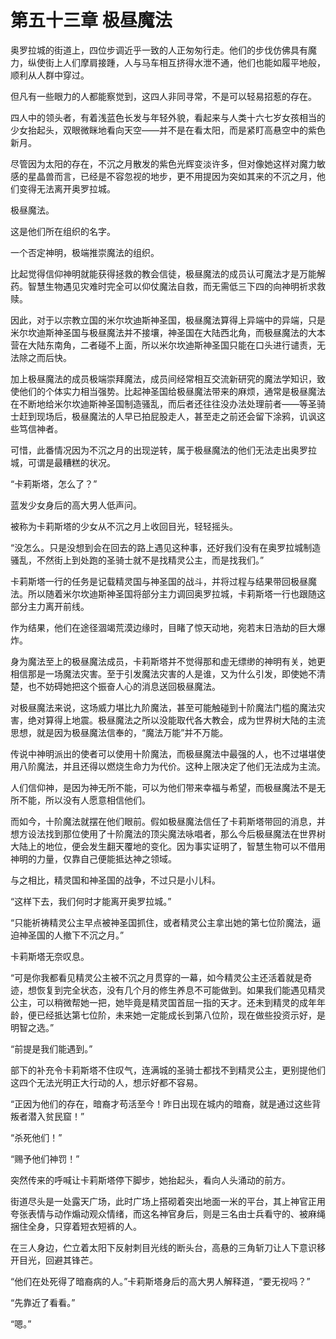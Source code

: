 # 第五十三章 极昼魔法

奥罗拉城的街道上，四位步调近乎一致的人正匆匆行走。他们的步伐仿佛具有魔力，纵使街上人们摩肩接踵，人与马车相互挤得水泄不通，他们也能如履平地般，顺利从人群中穿过。

但凡有一些眼力的人都能察觉到，这四人非同寻常，不是可以轻易招惹的存在。

四人中的领头者，有着浅蓝色长发与年轻外貌，看起来与人类十六七岁女孩相当的少女抬起头，双眼微眯地看向天空——并不是在看太阳，而是紧盯高悬空中的紫色新月。

尽管因为太阳的存在，不沉之月散发的紫色光辉变淡许多，但对像她这样对魔力敏感的星晶兽而言，已经是不容忽视的地步，更不用提因为突如其来的不沉之月，他们变得无法离开奥罗拉城。

极昼魔法。

这是他们所在组织的名字。

一个否定神明，极端推崇魔法的组织。

比起觉得信仰神明就能获得拯救的教会信徒，极昼魔法的成员认可魔法才是万能解药。智慧生物遇见灾难时完全可以仰仗魔法自救，而无需低三下四的向神明祈求救赎。

因此，对于以宗教立国的米尔坎迪斯神圣国，极昼魔法算得上异端中的异端，只是米尔坎迪斯神圣国与极昼魔法并不接壤，神圣国在大陆西北角，而极昼魔法的大本营在大陆东南角，二者碰不上面，所以米尔坎迪斯神圣国只能在口头进行谴责，无法除之而后快。

加上极昼魔法的成员极端崇拜魔法，成员间经常相互交流新研究的魔法学知识，致使他们的个体实力相当强势。比起神圣国给极昼魔法带来的麻烦，通常是极昼魔法在不断地给米尔坎迪斯神圣国制造骚乱，而后者还往往没办法处理前者——等圣骑士赶到现场后，极昼魔法的人早已拍屁股走人，甚至走之前还会留下涂鸦，讥讽这些笃信神者。

可惜，此番情况因为不沉之月的出现逆转，属于极昼魔法的他们无法走出奥罗拉城，可谓是最糟糕的状况。

“卡莉斯塔，怎么了？”

蓝发少女身后的高大男人低声问。

被称为卡莉斯塔的少女从不沉之月上收回目光，轻轻摇头。

“没怎么。只是没想到会在回去的路上遇见这种事，还好我们没有在奥罗拉城制造骚乱，不然街上到处跑的圣骑士就不是找精灵公主，而是找我们。”

卡莉斯塔一行的任务是记载精灵国与神圣国的战斗，并将过程与结果带回极昼魔法。所以随着米尔坎迪斯神圣国将部分主力调回奥罗拉城，卡莉斯塔一行也跟随这部分主力离开前线。

作为结果，他们在途径涸竭荒漠边缘时，目睹了惊天动地，宛若末日浩劫的巨大爆炸。

身为魔法至上的极昼魔法成员，卡莉斯塔并不觉得那和虚无缥缈的神明有关，她更相信那是一场魔法灾害。至于引发魔法灾害的人是谁，又为什么引发，即使她不清楚，也不妨碍她把这个振奋人心的消息送回极昼魔法。

对极昼魔法来说，这场威力堪比九阶魔法，甚至可能触碰到十阶魔法门槛的魔法灾害，绝对算得上地震。极昼魔法之所以没能取代各大教会，成为世界树大陆的主流思想，就是因为极昼魔法信奉的，“魔法万能”并不万能。

传说中神明派出的使者可以使用十阶魔法，而极昼魔法中最强的人，也不过堪堪使用八阶魔法，并且还得以燃烧生命力为代价。这种上限决定了他们无法成为主流。

人们信仰神，是因为神无所不能，可以为他们带来幸福与希望，而极昼魔法不是无所不能，所以没有人愿意相信他们。

而如今，十阶魔法就摆在他们眼前。假如极昼魔法信任了卡莉斯塔带回的消息，并想方设法找到那位使用了十阶魔法的顶尖魔法咏唱者，那么今后极昼魔法在世界树大陆上的地位，便会发生翻天覆地的变化。因为事实证明了，智慧生物可以不借用神明的力量，仅靠自己便能抵达神之领域。

与之相比，精灵国和神圣国的战争，不过只是小儿科。

“这样下去，我们何时才能离开奥罗拉城。”

“只能祈祷精灵公主早点被神圣国抓住，或者精灵公主拿出她的第七位阶魔法，逼迫神圣国的人撤下不沉之月。”

卡莉斯塔无奈叹息。

“可是你我都看见精灵公主被不沉之月贯穿的一幕，如今精灵公主还活着就是奇迹，想恢复到完全状态，没有几个月的修生养息不可能做到。如果我们能遇见精灵公主，可以稍微帮她一把，她毕竟是精灵国首屈一指的天才。还未到精灵的成年年龄，便已经抵达第七位阶，未来她一定能成长到第八位阶，现在做些投资示好，是明智之选。”

“前提是我们能遇到。”

部下的补充令卡莉斯塔不住叹气，连满城的圣骑士都找不到精灵公主，更别提他们这四个无法光明正大行动的人，想示好都不容易。

“正因为他们的存在，暗裔才苟活至今！昨日出现在城内的暗裔，就是通过这些背叛者潜入贫民窟！”

“杀死他们！”

“赐予他们神罚！”

突然传来的呼喊让卡莉斯塔停下脚步，她抬起头，看向人头涌动的前方。

街道尽头是一处露天广场，此时广场上搭砌着突出地面一米的平台，其上神官正用夸张表情与动作煽动观众情绪，而这名神官身后，则是三名由士兵看守的、被麻绳捆住全身，只穿着短衣短裤的人。

在三人身边，伫立着太阳下反射刺目光线的断头台，高悬的三角斩刀让人下意识移开目光，回避其锋芒。

“他们在处死得了暗裔病的人。”卡莉斯塔身后的高大男人解释道，“要无视吗？”

“先靠近了看看。”

“嗯。”
